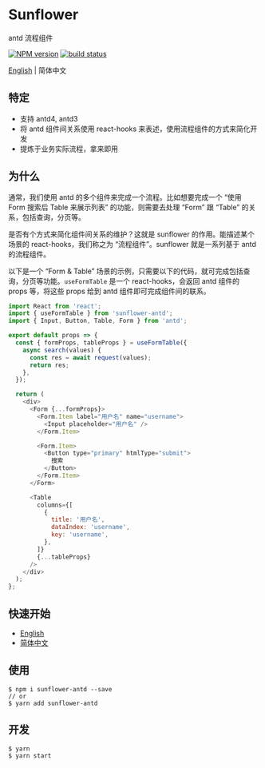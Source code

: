 # Sunflower

antd 流程组件

[![NPM version][npm-image]][npm-url]
[![build status][circleci-image]][circleci-url]

[circleci-image]: https://img.shields.io/circleci/build/github/ant-design/sunflower/master.svg?style=flat-square
[circleci-url]: https://circleci.com/gh/ant-design/sunflower/tree/master
[npm-image]: https://img.shields.io/npm/v/sunflower-antd.svg?style=flat
[npm-url]: https://www.npmjs.com/package/sunflower-antd

[English](README.md) | 简体中文

## 特定

- 支持 antd4, antd3
- 将 antd 组件间关系使用 react-hooks 来表述，使用流程组件的方式来简化开发
- 提炼于业务实际流程，拿来即用

## 为什么

通常，我们使用 antd 的多个组件来完成一个流程。比如想要完成一个 “使用 Form 搜索后 Table 来展示列表” 的功能，则需要去处理 “Form” 跟 “Table” 的关系，包括查询，分页等。

是否有个方式来简化组件间关系的维护？这就是 sunflower 的作用。能描述某个场景的 react-hooks，我们称之为 “流程组件”。sunflower 就是一系列基于 antd 的流程组件。

以下是一个 “Form & Table” 场景的示例，只需要以下的代码，就可完成包括查询，分页等功能。`useFormTable` 是一个 react-hooks，会返回 antd 组件的 props 等，将这些 props 给到 antd 组件即可完成组件间的联系。

```js
import React from 'react';
import { useFormTable } from 'sunflower-antd';
import { Input, Button, Table, Form } from 'antd';

export default props => {
  const { formProps, tableProps } = useFormTable({
    async search(values) {
      const res = await request(values);
      return res;
    },
  });

  return (
    <div>
      <Form {...formProps}>
        <Form.Item label="用户名" name="username">
          <Input placeholder="用户名" />
        </Form.Item>

        <Form.Item>
          <Button type="primary" htmlType="submit">
            搜索
          </Button>
        </Form.Item>
      </Form>

      <Table
        columns={[
          {
            title: '用户名',
            dataIndex: 'username',
            key: 'username',
          },
        ]}
        {...tableProps}
      />
    </div>
  );
};
```

## 快速开始

- [English](https://ant-design.github.io/sunflower/getting-started)
- [简体中文](https://ant-design.github.io/sunflower/zh-CN/getting-started)

## 使用

```
$ npm i sunflower-antd --save
// or
$ yarn add sunflower-antd
```

## 开发

```
$ yarn
$ yarn start
```

